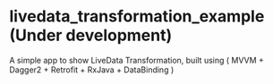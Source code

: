 # livedata_transformation_example (Under development)
A simple app to show LiveData Transformation, built using ( MVVM + Dagger2 + Retrofit + RxJava + DataBinding )
